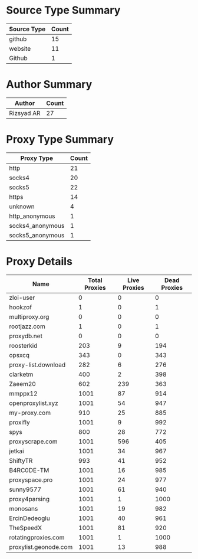 # Source Type Summary

| Source Type | Count |
|-------------|-------|
| github | 15 |
| website | 11 |
| Github | 1 |


# Author Summary

| Author | Count |
|--------|-------|
| Rizsyad AR | 27 |


# Proxy Type Summary

| Proxy Type | Count |
|------------|-------|
| http | 21 |
| socks4 | 20 |
| socks5 | 22 |
| https | 14 |
| unknown | 4 |
| http_anonymous | 1 |
| socks4_anonymous | 1 |
| socks5_anonymous | 1 |


# Proxy Details

| Name | Total Proxies | Live Proxies | Dead Proxies |
|------|---------------|--------------|---------------|
| zloi-user | 0 | 0 | 0 |
| hookzof | 1 | 0 | 1 |
| multiproxy.org | 0 | 0 | 0 |
| rootjazz.com | 1 | 0 | 1 |
| proxydb.net | 0 | 0 | 0 |
| roosterkid | 203 | 9 | 194 |
| opsxcq | 343 | 0 | 343 |
| proxy-list.download | 282 | 6 | 276 |
| clarketm | 400 | 2 | 398 |
| Zaeem20 | 602 | 239 | 363 |
| mmppx12 | 1001 | 87 | 914 |
| openproxylist.xyz | 1001 | 54 | 947 |
| my-proxy.com | 910 | 25 | 885 |
| proxifly | 1001 | 9 | 992 |
| spys | 800 | 28 | 772 |
| proxyscrape.com | 1001 | 596 | 405 |
| jetkai | 1001 | 34 | 967 |
| ShiftyTR | 993 | 41 | 952 |
| B4RC0DE-TM | 1001 | 16 | 985 |
| proxyspace.pro | 1001 | 24 | 977 |
| sunny9577 | 1001 | 61 | 940 |
| proxy4parsing | 1001 | 1 | 1000 |
| monosans | 1001 | 19 | 982 |
| ErcinDedeoglu | 1001 | 40 | 961 |
| TheSpeedX | 1001 | 81 | 920 |
| rotatingproxies.com | 1001 | 1 | 1000 |
| proxylist.geonode.com | 1001 | 13 | 988 |
